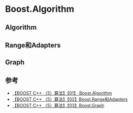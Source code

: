 # Boost.Algorithm



## Algorithm



## Range和Adapters



## Graph



## 参考

- [【BOOST C++ （5）算法】【01】 Boost.Algorithm](https://yamagota.blog.csdn.net/article/details/127481709)
- [【BOOST C++ （5）算法】【02】Boost.Range和Adapters](https://yamagota.blog.csdn.net/article/details/127497934)
- [【BOOST C++ （5）算法】【03】Boost.Graph](https://yamagota.blog.csdn.net/article/details/127513159)


